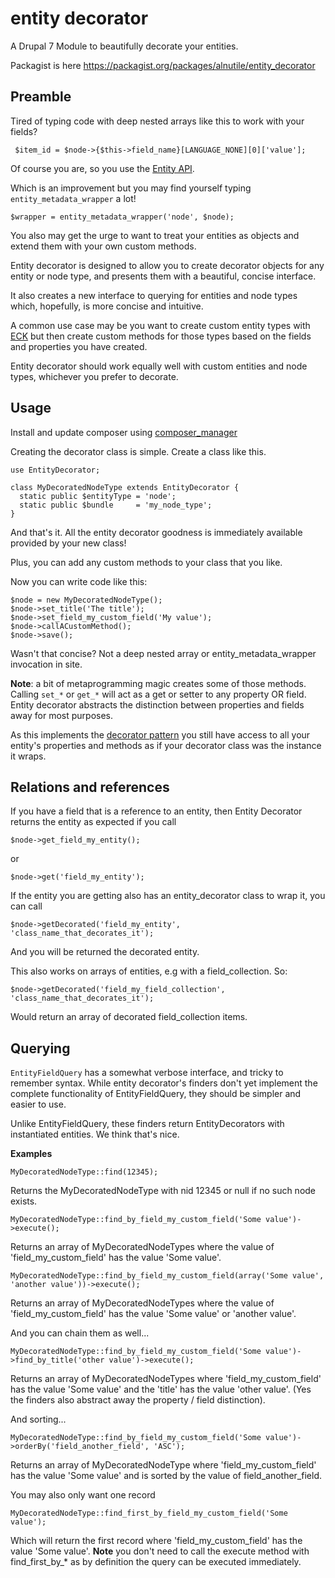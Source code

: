 entity decorator
================

A Drupal 7 Module to beautifully decorate your entities.

Packagist is here https://packagist.org/packages/alnutile/entity_decorator

Preamble
--------

Tired of typing code with deep nested arrays like this to work with your fields?

```
 $item_id = $node->{$this->field_name}[LANGUAGE_NONE][0]['value'];
```

Of course you are, so you use the [Entity API](https://drupal.org/project/entity).

Which is an improvement but you may find yourself typing ```entity_metadata_wrapper``` a lot!

```
$wrapper = entity_metadata_wrapper('node', $node);
```

You also may get the urge to want to treat your entities as objects and extend them with your own custom methods.

Entity decorator is designed to allow you to create decorator objects for any entity or node type, and presents them with a beautiful, concise interface.

It also creates a new interface to querying for entities and node types which, hopefully, is more concise and intuitive.

A common use case may be you want to create custom entity types with [ECK](https://drupal.org/project/eck) but then create custom methods for those types based on the fields and properties you have created.

Entity decorator should work equally well with custom entities and node types, whichever you prefer to decorate.

Usage
-----

Install and update composer using [composer_manager](https://www.drupal.org/project/composer_manager)

Creating the decorator class is simple. Create a class like this.

```
use EntityDecorator;

class MyDecoratedNodeType extends EntityDecorator {
  static public $entityType = 'node';
  static public $bundle     = 'my_node_type';
}
```

And that's it. All the entity decorator goodness is immediately available provided by your new class!

Plus, you can add any custom methods to your class that you like.

Now you can write code like this:

```
$node = new MyDecoratedNodeType();
$node->set_title('The title');
$node->set_field_my_custom_field('My value');
$node->callACustomMethod();
$node->save();
```

Wasn't that concise? Not a deep nested array or entity_metadata_wrapper invocation in site.

**Note**: a bit of metaprogramming magic creates some of those methods. Calling ```set_*``` or ```get_*``` will act as a get or setter to any property OR field. Entity decorator abstracts the distinction between properties and fields away for most purposes.

As this implements the [decorator pattern](http://en.wikipedia.org/wiki/Decorator_pattern) you still have access to all your entity's properties and methods as if your decorator class was the instance it wraps.

Relations and references
------------------------

If you have a field that is a reference to an entity, then Entity Decorator returns the entity as expected if you call

```
$node->get_field_my_entity();
```

or

```
$node->get('field_my_entity');
```

If the entity you are getting also has an entity_decorator class to wrap it, you can call

```
$node->getDecorated('field_my_entity', 'class_name_that_decorates_it');
```

And you will be returned the decorated entity.

This also works on arrays of entities, e.g with a field_collection. So:

```
$node->getDecorated('field_my_field_collection', 'class_name_that_decorates_it');
```

Would return an array of decorated field_collection items.


Querying
--------

``EntityFieldQuery`` has a somewhat verbose interface, and tricky to remember syntax. While entity decorator's finders don't yet implement the complete functionality of EntityFieldQuery, they should be simpler and easier to use.

Unlike EntityFieldQuery, these finders return EntityDecorators with instantiated entities. We think that's nice.

**Examples**

```
MyDecoratedNodeType::find(12345);
```
Returns the MyDecoratedNodeType with nid 12345 or null if no such node exists.

```
MyDecoratedNodeType::find_by_field_my_custom_field('Some value')->execute();
```
Returns an array of MyDecoratedNodeTypes where the value of 'field_my_custom_field' has the value 'Some value'.

```
MyDecoratedNodeType::find_by_field_my_custom_field(array('Some value', 'another value'))->execute();
```
Returns an array of MyDecoratedNodeTypes where the value of 'field_my_custom_field' has the value 'Some value' or 'another value'.


And you can chain them as well...

```
MyDecoratedNodeType::find_by_field_my_custom_field('Some value')->find_by_title('other value')->execute();
```

Returns an array of MyDecoratedNodeTypes where 'field_my_custom_field' has the value 'Some value' and the 'title' has the value 'other value'. (Yes the finders also abstract away the property / field distinction).

And sorting...

```
MyDecoratedNodeType::find_by_field_my_custom_field('Some value')->orderBy('field_another_field', 'ASC');
```

Returns an array of MyDecoratedNodeType where 'field_my_custom_field' has the value 'Some value' and is sorted by the value of field_another_field.

You may also only want one record

```
MyDecoratedNodeType::find_first_by_field_my_custom_field('Some value');
```

Which will return the first record where 'field_my_custom_field' has the value 'Some value'.
**Note** you don't need to call the execute method with find_first_by_* as by definition the query can be executed immediately.












